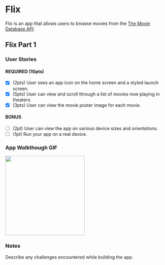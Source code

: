 # Flix

Flix is an app that allows users to browse movies from the [The Movie Database API](http://docs.themoviedb.apiary.io/#).


## Flix Part 1

### User Stories


#### REQUIRED (10pts)
- [x] (2pts) User sees an app icon on the home screen and a styled launch screen.
- [x] (5pts) User can view and scroll through a list of movies now playing in theaters.
- [x] (3pts) User can view the movie poster image for each movie.

#### BONUS
- [ ] (2pt) User can view the app on various device sizes and orientations.
- [ ] (1pt) Run your app on a real device.

### App Walkthough GIF

<img src="https://imgur.com/a/S9Q3zbk" width=250><br>

### Notes
Describe any challenges encountered while building the app.
